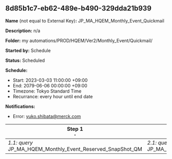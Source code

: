 ## 8d85b1c7-eb62-489e-b490-329dda21b939

**Name** (not equal to External Key)**:** JP_MA_HQEM_Monthly_Event_Quickmail

**Description:** n/a

**Folder:** my automations/PROD/HQEM/Ver2/Monthly_Event/Quickmail/

**Started by:** Schedule

**Status:** Scheduled

**Schedule:**

* Start: 2023-03-03 11:00:00 +09:00
* End: 2079-06-06 00:00:00 +09:00
* Timezone: Tokyo Standard Time
* Recurrance: every hour until end date

**Notifications:**

* Error: yuko.shibata@merck.com

| Step 1<br>_<small>-</small>_ | Step 2<br>_<small>-</small>_ | Step 3<br>_<small>-</small>_ | Step 4<br>_<small>-</small>_ | Step 5<br>_<small>-</small>_ | Step 6<br>_<small>-</small>_ | Step 7<br>_<small>-</small>_ | Step 8<br>_<small>-</small>_ | Step 9<br>_<small>-</small>_ | Step 10<br>_<small>-</small>_ | Step 11<br>_<small>-</small>_ | Step 12<br>_<small>-</small>_ | Step 13<br>_<small>-</small>_ | Step 14<br>_<small>-</small>_ | Step 15<br>_<small>-</small>_ |
| --- | --- | --- | --- | --- | --- | --- | --- | --- | --- | --- | --- | --- | --- | --- |
| _1.1: query_<br>JP_MA_HQEM_Monthly_Event_Reserved_SnapShot_QM | _2.1: query_<br>JP_MA_HQEM_Monthly_Event_Reserved_getCMID_PF_QM | _3.1: query_<br>JP_MA_HQEM_Monthly_Event_Quickmail_getHCPcode1 | _4.1: query_<br>JP_MA_HQEM_Monthly_Event_Quickmail_getHCPcode2 | _5.1: query_<br>JP_MA_HQEM_Monthly_Event_Quickmail_getHCPcode3 | _6.1: query_<br>JP_MA_HQEM_Monthly_Event_Quickmail_all | _7.1: dataExtract_<br>JP_MA_HQEM_Monthly_Event_Quickmail_all | _8.1: dataExtract_<br>Convert_JP_MA_HQEM_Monthly_Event_Quickmail_all | _9.1: fileTransfer_<br>JP_MA_HQEM_Monthly_Event_Quickmail_all | _10.1: query_<br>JP_MA_HQEM_Monthly_Event_Quickmail_sabun | _11.1: dataExtract_<br>JP_MA_HQEM_Monthly_Event_Quickmail_sabun | _12.1: dataExtract_<br>Convert_JP_MA_HQEM_Monthly_Event_Quickmail_sabun | _13.1: fileTransfer_<br>JP_MA_HQEM_Monthly_Event_Quickmail_sabun | _14.1: query_<br>JP_MA_HQEM_Monthly_Event_Update_flg_quickmail | _15.1: query_<br>JP_MA_HQEM_Monthly_Event_Quickmail_output_flg |
